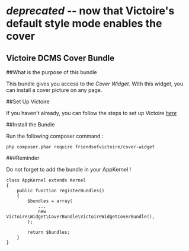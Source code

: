 *deprecated* -- now that Victoire's default style mode enables the cover
===========

Victoire DCMS Cover Bundle
--------

##What is the purpose of this bundle

This bundle gives you access to the *Cover Widget*.
With this widget, you can install a cover picture on any page.

##Set Up Victoire

If you haven't already, you can follow the steps to set up Victoire *[here](https://github.com/Victoire/victoire/blob/master/setup.md)*

##Install the Bundle

Run the following composer command :

    php composer.phar require friendsofvictoire/cover-widget

###Reminder

Do not forget to add the bundle in your AppKernel !

    class AppKernel extends Kernel
    {
        public function registerBundles()
        {
            $bundles = array(
                ...
                new Victoire\Widget\CoverBundle\VictoireWidgetCoverBundle(),
            );

            return $bundles;
        }
    }
